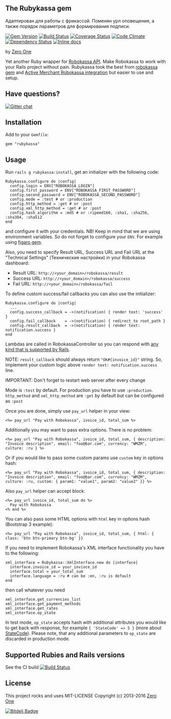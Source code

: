 ## The Rubykassa gem

Адаптирован для работы с фрикассой. Поменян урл оповещения, а также порядок параметров для формирования подписи.


[![Gem Version](https://badge.fury.io/rb/rubykassa.png)](http://badge.fury.io/rb/rubykassa)
[![Build Status](https://secure.travis-ci.org/ZeroOneStudio/rubykassa.png)](http://travis-ci.org/ZeroOneStudio/rubykassa)
[![Coverage Status](https://coveralls.io/repos/ZeroOneStudio/rubykassa/badge.png)](https://coveralls.io/r/ZeroOneStudio/rubykassa)
[![Code Climate](https://codeclimate.com/github/ZeroOneStudio/rubykassa.png)](https://codeclimate.com/github/ZeroOneStudio/rubykassa)
[![Dependency Status](https://gemnasium.com/ZeroOneStudio/rubykassa.png)](https://gemnasium.com/ZeroOneStudio/rubykassa)
[![Inline docs](http://inch-ci.org/github/ZeroOneStudio/rubykassa.svg?branch=master)](http://inch-ci.org/github/ZeroOneStudio/rubykassa)

by [Zero One][]

[Zero One]: http://zeroone.st

Yet another Ruby wrapper for [Robokassa API][]. Make Robokassa to work with your Rails project without pain. Rubykassa took the best from [robokassa gem][] and [Active Merchant Robokassa integration] but easier to use and setup.

[Robokassa API]: http://robokassa.ru/ru/Doc/Ru/Interface.aspx
[robokassa gem]: https://github.com/shaggyone/robokassa
[Active Merchant Robokassa integration]: https://github.com/Shopify/active_merchant/tree/master/lib/active_merchant/billing/integrations/robokassa

## Have questions?

[![Gitter chat](https://badges.gitter.im/ZeroOneStudio/rubykassa.png)](https://gitter.im/ZeroOneStudio/rubykassa)

## Installation

Add to your `Gemfile`:

    gem "rubykassa"

## Usage

Run `rails g rubykassa:install`, get an initializer with the following code:

    Rubykassa.configure do |config|
      config.login = ENV["ROBOKASSA_LOGIN"]
      config.first_password = ENV["ROBOKASSA_FIRST_PASSWORD"]
      config.second_password = ENV["ROBOKASSA_SECOND_PASSWORD"]
      config.mode = :test # or :production
      config.http_method = :get # or :post
      config.xml_http_method = :get # or :post
      config.hash_algorithm = :md5 # or :ripemd160, :sha1, :sha256, :sha384, :sha512
    end

and configure it with your credentials. NB! Keep in mind that we are using environment variables. So do not forget to configure your `ENV`. For example using [figaro gem](https://github.com/laserlemon/figaro).

Also, you need to specify Result URL, Success URL and Fail URL at the "Technical Settings" (Технические настройки) in your Robokassa dashboard:

* Result URL: `http://<your_domain>/robokassa/result`
* Success URL: `http://<your_domain>/robokassa/success`
* Fail URL: `http://<your_domain>/robokassa/fail`

To define custom success/fail callbacks you can also use the initializer:

    Rubykassa.configure do |config|
      ...
      config.success_callback = ->(notification) { render text: 'success' }
      config.fail_callback    = ->(notification) { redirect_to root_path }
      config.result_callback  = ->(notification) { render text: notification.success }
    end

Lambdas are called in RobokassaController so you can respond with [any kind that is supported by Rails](http://guides.rubyonrails.org/layouts_and_rendering.html#creating-responses).

NOTE: `result_callback` should always return `"OK#{invoice_id}"` string. So, implement your custom logic above `render text: notification.success` line.

IMPORTANT: Don't forget to restart web server after every change

Mode is `:test` by default. For production you have to use `:production`.
`http_method` and `xml_http_method` are `:get` by default but can be configured as `:post`

Once you are done, simply use `pay_url` helper in your view:

    <%= pay_url "Pay with Robokassa", ivoice_id, total_sum %>

Additionally you may want to pass extra options. There is no problem:

    <%= pay_url "Pay with Robokassa", ivoice_id, total_sum, { description: "Invoice description", email: "foo@bar.com", currency: "WMZM", culture: :ru } %>

Or if you would like to pass some custom params use `custom` key in options hash:

    <%= pay_url "Pay with Robokassa", ivoice_id, total_sum, { description: "Invoice description", email: "foo@bar.com", currency: "WMZM", culture: :ru, custom: { param1: "value1", param2: "value2" }} %>

Also `pay_url` helper can accept block:

    <%= pay_url ivoice_id, total_sum do %>
      Pay with Robokassa
    <% end %>

You can also pass some HTML options with `html` key in options hash (Bootstrap 3 example):

    <%= pay_url "Pay with Robokassa", ivoice_id, total_sum, { html: { class: 'btn btn-primary btn-bg' }}

If you need to implement Robokassa's XML interface functionality you have to the following:

    xml_interface = Rubykassa::XmlInterface.new do |interface|
      interface.invoice_id = your_invioce_id
      interface.total = your_total_sum
      interface.language = :ru # can be :en, :ru is default
    end

then call whatever you need

    xml_interface.get_currencies_list
    xml_interface.get_payment_methods
    xml_interface.get_rates
    xml_interface.op_state

In test mode, `op_state` accepts hash with additional attributes you would like to get back with response, for example `{ 'StateCode' => 5 }` (more about [StateCode](http://robokassa.ru/en/Doc/En/Interface.aspx#interfeys)). Please note, that any additional parameters to `op_state` are discarded in production mode.

## Supported Rubies and Rails versions

See the CI build [![Build Status](https://secure.travis-ci.org/ZeroOneStudio/rubykassa.png)](http://travis-ci.org/ZeroOneStudio/rubykassa)

## License

This project rocks and uses MIT-LICENSE
Copyright (c) 2013-2016 [Zero One][]

[ZERO.ONE]: http://www.zeroone.st


[![Bitdeli Badge](https://d2weczhvl823v0.cloudfront.net/ZeroOneStudio/rubykassa/trend.png)](https://bitdeli.com/free "Bitdeli Badge")
